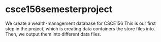 # csce156semesterproject
We create a wealth-management database for CSCE156
This is our first step in the project, which is creating data containers the store files into. Then, we output them into different data files.
